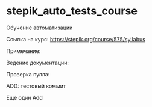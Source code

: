 # stepik_auto_tests_course
Обучение автоматизации

Ссылка на курс: https://stepik.org/course/575/syllabus

Примечание:

Ведение документации:

Проверка пулла:

ADD: тестовый коммит

Еще один Add